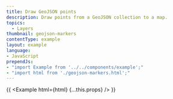 ```yaml
---
title: Draw GeoJSON points
description: Draw points from a GeoJSON collection to a map.
topics:
  - Layers
thumbnail: geojson-markers
contentType: example
layout: example
language:
- JavaScript
prependJs:
- "import Example from '../../components/example';"
- "import html from './geojson-markers.html';"
---
```


{{ <Example html={html} {...this.props} /> }}
